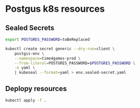 # Postgus k8s resources

## Sealed Secrets

```bash
export POSTGRES_PASSWORD=toBeReplaced
```

```bash
kubectl create secret generic --dry-run=client \
    postgis-env \
    --namespace=time4games-prod \
    --from-literal=POSTGRES_PASSWORD=$POSTGRES_PASSWORD \
    -o yaml \
    | kubeseal --format=yaml > env.sealed-secret.yaml
```

## Deplopy resources

```bash
kubectl apply -f .
```
